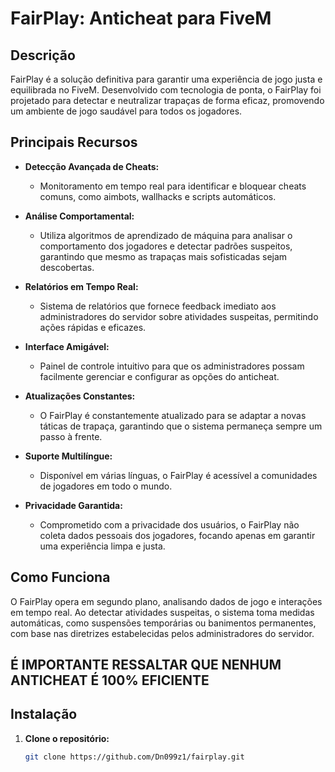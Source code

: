 # FairPlay: Anticheat para FiveM

## Descrição

FairPlay é a solução definitiva para garantir uma experiência de jogo justa e equilibrada no FiveM. Desenvolvido com tecnologia de ponta, o FairPlay foi projetado para detectar e neutralizar trapaças de forma eficaz, promovendo um ambiente de jogo saudável para todos os jogadores.

## Principais Recursos

- **Detecção Avançada de Cheats:**
  - Monitoramento em tempo real para identificar e bloquear cheats comuns, como aimbots, wallhacks e scripts automáticos.

- **Análise Comportamental:**
  - Utiliza algoritmos de aprendizado de máquina para analisar o comportamento dos jogadores e detectar padrões suspeitos, garantindo que mesmo as trapaças mais sofisticadas sejam descobertas.

- **Relatórios em Tempo Real:**
  - Sistema de relatórios que fornece feedback imediato aos administradores do servidor sobre atividades suspeitas, permitindo ações rápidas e eficazes.

- **Interface Amigável:**
  - Painel de controle intuitivo para que os administradores possam facilmente gerenciar e configurar as opções do anticheat.

- **Atualizações Constantes:**
  - O FairPlay é constantemente atualizado para se adaptar a novas táticas de trapaça, garantindo que o sistema permaneça sempre um passo à frente.

- **Suporte Multilíngue:**
  - Disponível em várias línguas, o FairPlay é acessível a comunidades de jogadores em todo o mundo.

- **Privacidade Garantida:**
  - Comprometido com a privacidade dos usuários, o FairPlay não coleta dados pessoais dos jogadores, focando apenas em garantir uma experiência limpa e justa.

## Como Funciona

O FairPlay opera em segundo plano, analisando dados de jogo e interações em tempo real. Ao detectar atividades suspeitas, o sistema toma medidas automáticas, como suspensões temporárias ou banimentos permanentes, com base nas diretrizes estabelecidas pelos administradores do servidor.

## É IMPORTANTE RESSALTAR QUE NENHUM ANTICHEAT É 100% EFICIENTE
## Instalação

1. **Clone o repositório:**
   ```bash
   git clone https://github.com/Dn099z1/fairplay.git

